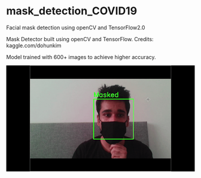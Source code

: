 # mask_detection_COVID19
 Facial mask detection using openCV and TensorFlow2.0
 
 Mask Detector built using openCV and TensorFlow. Credits:  kaggle.com/dohunkim
 
 Model trained with 600+ images to achieve higher accuracy.
 

![](mask.gif)
